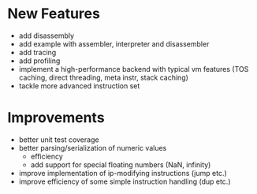 # New Features

* add disassembly
* add example with assembler, interpreter and disassembler
* add tracing
* add profiling
* implement a high-performance backend with typical vm features (TOS caching, direct threading, meta instr, stack caching)
* tackle more advanced instruction set

# Improvements

* better unit test coverage
* better parsing/serialization of numeric values
    + efficiency
    + add support for special floating numbers (NaN, infinity)
* improve implementation of ip-modifying instructions (jump etc.)
* improve efficiency of some simple instruction handling (dup etc.)